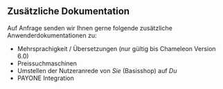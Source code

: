 ## Zusätzliche Dokumentation

Auf Anfrage senden wir Ihnen gerne folgende zusätzliche Anwenderdokumentationen zu:

* Mehrsprachigkeit / Übersetzungen (nur gültig bis Chameleon Version 6.0)
* Preissuchmaschinen
* Umstellen der Nutzeranrede von *Sie* (Basisshop) auf *Du*
* PAYONE Integration
